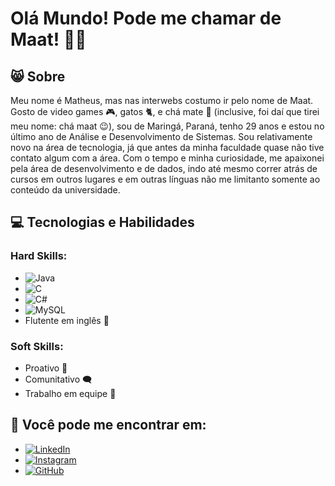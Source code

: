 
# Olá Mundo! Pode me chamar de Maat! 🐱‍👤

## 😸 Sobre 
Meu nome é Matheus, mas nas interwebs costumo ir pelo nome de Maat. Gosto de video games 🎮, gatos 🐈, e chá mate 🍵 (inclusive, foi daí que tirei meu nome: chá maat 😉), sou de Maringá, Paraná, tenho 29 anos e estou no último ano de Análise e Desenvolvimento de Sistemas. Sou relativamente novo na área de tecnologia, já que antes da minha faculdade quase não tive contato algum com a área. Com o tempo e minha curiosidade, me apaixonei pela área de desenvolvimento e de dados, indo até mesmo correr atrás de cursos em outros lugares e em outras línguas não me limitanto somente ao conteúdo da universidade.



## 💻 Tecnologias e Habilidades
### Hard Skills:
 - ![Java](https://img.shields.io/badge/java-%23ED8B00.svg?style=for-the-badge&logo=openjdk&logoColor=white)   
 - ![C](https://img.shields.io/badge/C-00599C?style=for-the-badge&logo=c&logoColor=white)
 - ![C#](https://img.shields.io/badge/C%23-239120?style=for-the-badge&logo=c-sharp&logoColor=white)
 - ![MySQL](https://img.shields.io/badge/MySQL-00000F?style=for-the-badge&logo=mysql&logoColor=white)
 - Flutente em inglês 💬
 ### Soft Skills:
 - Proativo 🔎
 - Comunitativo 🗨
 - Trabalho em equipe 🤝

 ## 📩 Você pode me encontrar em:
- [![LinkedIn](https://img.shields.io/badge/LinkedIn-0077B5?style=for-the-badge&logo=linkedin&logoColor=white)](https://www.linkedin.com/in/matheus-hoffmann-379290274/)
- [![Instagram](https://img.shields.io/badge/-Instagram-%23E4405F?style=for-the-badge&logo=instagram&logoColor=white)](https://www.instagram.com/matthewinthenightmare/)
- [![GitHub](https://img.shields.io/badge/GitHub-100000?style=for-the-badge&logo=github&logoColor=white)](https://github.com/Maat9) 